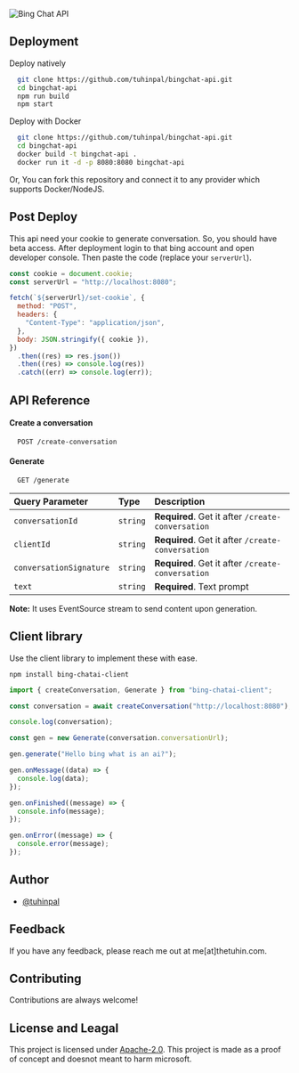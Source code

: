 ![Bing Chat API](https://user-images.githubusercontent.com/51857187/221339911-75f3e232-1c7b-4877-b3fe-8a1b77c5c744.jpg)

## Deployment

Deploy natively

```bash
  git clone https://github.com/tuhinpal/bingchat-api.git
  cd bingchat-api
  npm run build
  npm start
```

Deploy with Docker

```bash
  git clone https://github.com/tuhinpal/bingchat-api.git
  cd bingchat-api
  docker build -t bingchat-api .
  docker run it -d -p 8080:8080 bingchat-api
```

Or, You can fork this repository and connect it to any provider which supports Docker/NodeJS.

## Post Deploy

This api need your cookie to generate conversation. So, you should have beta access. After deployment login to that bing account and open developer console. Then paste the code (replace your `serverUrl`).

```javascript
const cookie = document.cookie;
const serverUrl = "http://localhost:8080";

fetch(`${serverUrl}/set-cookie`, {
  method: "POST",
  headers: {
    "Content-Type": "application/json",
  },
  body: JSON.stringify({ cookie }),
})
  .then((res) => res.json())
  .then((res) => console.log(res))
  .catch((err) => console.log(err));
```

## API Reference

#### Create a conversation

```http
  POST /create-conversation
```

#### Generate

```
  GET /generate
```

| Query Parameter         | Type     | Description                                       |
| :---------------------- | :------- | :------------------------------------------------ |
| `conversationId`        | `string` | **Required**. Get it after `/create-conversation` |
| `clientId`              | `string` | **Required**. Get it after `/create-conversation` |
| `conversationSignature` | `string` | **Required**. Get it after `/create-conversation` |
| `text`                  | `string` | **Required**. Text prompt                         |

**Note:** It uses EventSource stream to send content upon generation.

## Client library

Use the client library to implement these with ease.

```
npm install bing-chatai-client
```

```javascript
import { createConversation, Generate } from "bing-chatai-client";

const conversation = await createConversation("http://localhost:8080");

console.log(conversation);

const gen = new Generate(conversation.conversationUrl);

gen.generate("Hello bing what is an ai?");

gen.onMessage((data) => {
  console.log(data);
});

gen.onFinished((message) => {
  console.info(message);
});

gen.onError((message) => {
  console.error(message);
});
```

## Author

- [@tuhinpal](https://www.github.com/tuhinpal)

## Feedback

If you have any feedback, please reach me out at me[at]thetuhin.com.

## Contributing

Contributions are always welcome!

## License and Leagal

This project is licensed under [Apache-2.0](https://github.com/tuhinpal/bingchat-api/blob/master/LICENSE). This project is made as a proof of concept and doesnot meant to harm microsoft.
